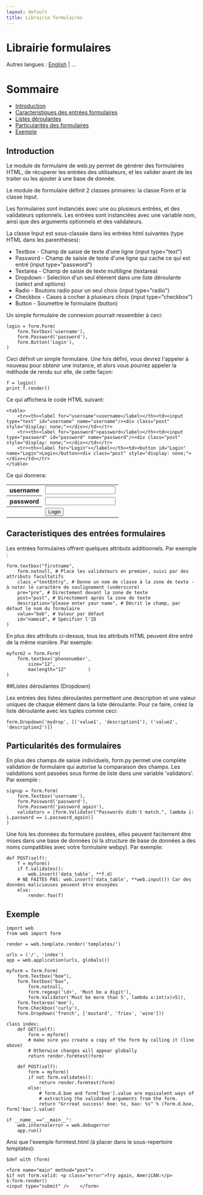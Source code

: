 ```yaml
---
layout: default
title: Librairie formulaires
---
```


# Librairie formulaires

Autres langues : [English](/form) | ...

# Sommaire

* <a href="#introduction">Introduction</a>
* <a href="#carac">Caracteristiques des entrées formulaires</a>
* <a href="#listes">Listes déroulantes</a>
* <a href="#parti">Particularités des formulaires</a>
* <a href="#exemple">Exemple</a>

<a name="introduction"></a>
## Introduction

Le module de formulaire de web.py permet de générer des formulaires HTML, de récuperer les entrées des utilisateurs, et les valider avant de les traiter ou les ajouter à une base de donnée.

Le module de formulaire définit 2 classes primaires: la classe Form et la classe Input. 

Les formulaires sont instanciés avec une ou plusieurs entrées, et des validateurs optionnels. Les entrées sont instanciées avec une variable nom, ainsi que des arguments optionnels et des validateurs. 

La classe Input est sous-classée dans les entrées html suivantes (type HTML dans les parenthèses):


* Textbox     - Champ de saisie de texte d'une ligne (input type="text")
* Password   - Champ de saisie de texte d'une ligne qui cache ce qui est entré (input type="password")
* Textarea   - Champ de saisie de texte multiligne (textarea)
* Dropdown - Selection d'un seul élément dans une liste déroulante (select and options)
* Radio         - Boutons radio pour un seul choix (input type="radio")
* Checkbox  - Cases à cocher à plusieurs choix (input type="checkbox")
* Button        - Soumettre le formulaire (button)

Un simple formulaire de connexion pourrait ressembler à ceci:

    login = form.Form(
        form.Textbox('username'),
        form.Password('password'),
        form.Button('Login'),
    )

Ceci définit un simple formulaire. Une fois défini, vous devrez l'appeler à nouveau pour obtenir une instance, et alors vous pourrez appeler la méthode de rendu sur elle, de cette façon:

    f = login()
    print f.render()

Ce qui affichera le code HTML suivant:

    <table>
        <tr><th><label for="username">username</label></th><td><input type="text" id="username" name="username"/><div class="post" style="display: none;"></div></td></tr>
        <tr><th><label for="password">password</label></th><td><input type="password" id="password" name="password"/><div class="post" style="display: none;"></div></td></tr>
        <tr><th><label for="Login"></label></th><td><button id="Login" name="Login">Login</button><div class="post" style="display: none;"></div></td></tr>
    </table>

Ce qui donnera:

<table>
    <tr><th><label for="username">username</label></th><td><input type="text" id="username" name="username"/><div class="post" style="display: none;"></div></td></tr>
    <tr><th><label for="password">password</label></th><td><input type="password" id="password" name="password"/><div class="post" style="display: none;"></div></td></tr>
    <tr><th><label for="Login"></label></th><td><button id="Login" name="Login">Login</button><div class="post" style="display: none;"></div></td></tr>
</table>

<a name="carac"></a>
## Caracteristiques des entrées formulaires
Les entrées formulaires offrent quelques attributs additionnels. Par exemple :


    form.textbox("firstname",
        form.notnull, # Place les validateurs en premier, suivi par des attributs facultatifs
        class_="textEntry", # Donne un nom de classe à la zone de texte - à noter le caractère de soulignement (underscore)
        pre="pre", # Directement devant la zone de texte
        post="post", # Directement après la zone de texte
        description="please enter your name", # Décrit le champ, par défaut le nom du formulaire
        value="bob", # Valeur par défaut
        id="nameid", # Spécifier l'ID
    )

En plus des attributs ci-dessus, tous les attributs HTML peuvent être entré de la même manière. Par exemple:
    
    myform2 = form.Form(
        form.textbox('phonenumber',
            size="12",
            maxlength="12"        )
    )

<a name="listes"></a>
##Listes déroulantes  (Dropdown) 

Les entrées des listes déroulantes permettent une description et une valeur uniques de chaque élément dans la liste déroulante. Pour ce faire, créez la liste déroulante avec les tuples comme ceci:
    
    form.Dropdown('mydrop', [('value1', 'description1'), ('value2', 'description2')])

<a name="introduction"></a>
## Particularités des formulaires
En plus des champs de saisie individuels, form.py permet une complète validation de formulaire qui autorise la comparaison des champs. Les validations sont passées sous forme de liste dans une variable 'validators'. Par exemple :

    signup = form.Form(
        form.Textbox('username'),
        form.Password('password'),
        form.Password('password_again'),
        validators = [form.Validator("Passwords didn't match.", lambda i: i.password == i.password_again)]
    )

Une fois les données du formulaire postées, elles peuvent facilement être mises dans une base de données (si la structure de base de données a des noms compatibles avec votre formulaire webpy). Par exemple:

    def POST(self):
        f = myform()
        if f.validates():
            web.insert('data_table', **f.d)
        # NE FAITES PAS: web.insert('data_table', **web.input()) Car des données malicieuses peuvent être envoyées
        else:
            render.foo(f)

<a name="exemple"></a>
## Exemple

    import web
    from web import form

    render = web.template.render('templates/')

    urls = ('/', 'index')
    app = web.application(urls, globals())

    myform = form.Form( 
        form.Textbox("boe"), 
        form.Textbox("bax", 
            form.notnull,
            form.regexp('\d+', 'Must be a digit'),
            form.Validator('Must be more than 5', lambda x:int(x)>5)),
        form.Textarea('moe'),
        form.Checkbox('curly'), 
        form.Dropdown('french', ['mustard', 'fries', 'wine'])) 

    class index: 
        def GET(self): 
            form = myform()
            # make sure you create a copy of the form by calling it (line above)
            # Otherwise changes will appear globally
            return render.formtest(form)

        def POST(self): 
            form = myform() 
            if not form.validates(): 
                return render.formtest(form)
            else:
                # form.d.boe and form['boe'].value are equivalent ways of
                # extracting the validated arguments from the form.
                return "Grrreat success! boe: %s, bax: %s" % (form.d.boe, form['bax'].value)

    if __name__=="__main__":
        web.internalerror = web.debugerror
        app.run()

Ansi que l'exemple formtest.html (à placer dans le sous-repertoire *templates*): 

    $def with (form)

    <form name="main" method="post"> 
    $if not form.valid: <p class="error">Try again, AmeriCAN:</p>
    $:form.render()
    <input type="submit" />    </form>